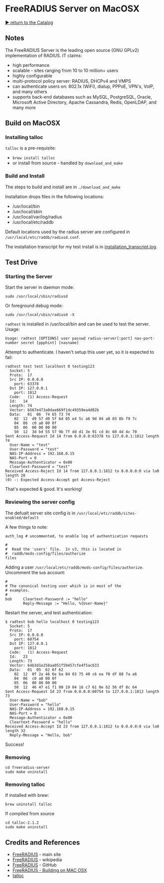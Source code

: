 # FreeRADIUS Server on MacOSX


[:arrow_forward: return to the Catalog](https://codingkata.tardate.com)

## Notes

The FreeRADIUS Server is the leading open source (GNU GPLv2) implementation of RADIUS. IT claims:
* high performance
* scalable - sites ranging from 10 to 10 million+ users
* highly configurable
* multi-protocol policy server: RADIUS, DHCPv4 and VMPS
* can authenticate users on: 802.1x (WiFi), dialup, PPPoE, VPN's, VoIP, and many others
* supports back-end databases such as MySQL, PostgreSQL, Oracle, Microsoft Active Directory, Apache Cassandra, Redis, OpenLDAP, and many more

## Build on MacOSX

### Installing talloc

`talloc` is a pre-requisite:

* `brew install talloc`
* or install from source - handled by `download_and_make`


### Build and Install

The steps to build and install are in `./download_and_make`

Installation drops files in the following locations:
* /usr/local/bin
* /usr/local/sbin
* /usr/local/var/log/radius
* /usr/local/etc/raddb

Default locations used by the radius server are configured in `/usr/local/etc/raddb/radiusd.conf`.

The installation transcript for my test install is in [installation_transcript.log](./installation_transcript.log).

## Test Drive

### Starting the Server

Start the server in daemon mode:

    sudo /usr/local/sbin/radiusd

Or foreground debug mode:

    sudo /usr/local/sbin/radiusd -X


`radtest` is installed in /usr/local/bin and can be used to test the server. Usage:

    Usage: radtest [OPTIONS] user passwd radius-server[:port] nas-port-number secret [ppphint] [nasname]

Attempt to authenticate. I haven't setup this user yet, so it is expected to fail:

    radtest test test localhost 0 testing123
      Socket: 5
      Proto:  17
      Src IP: 0.0.0.0
        port: 63378
      Dst IP: 127.0.0.1
        port: 1812
      Code:   (1) Access-Request
      Id:   14
      Length: 74
      Vector: b567e473a0dae669f1dc49359ea4d82b
      Data:   01  06  74 65 73 74
        02  12  d9 57 d0 5f 6d 05 e4 5c a6 9d 04 a8 03 8b f9 7c
        04  06  c0 a8 00 0f
        05  06  00 00 00 00
        50  12  3d bd 55 57 9b 7f dd d1 3e 91 cd 8c 60 4d 4c 70
    Sent Access-Request Id 14 from 0.0.0.0:63378 to 127.0.0.1:1812 length 74
      User-Name = "test"
      User-Password = "test"
      NAS-IP-Address = 192.168.0.15
      NAS-Port = 0
      Message-Authenticator = 0x00
      Cleartext-Password = "test"
    Received Access-Reject Id 14 from 127.0.0.1:1812 to 0.0.0.0:0 via lo0 length 20
    (0) -: Expected Access-Accept got Access-Reject

That's expected & good. It's working!

### Reviewing the server config

The defualt server site config is in `/usr/local/etc/raddb/sites-enabled/default`

A few things to note:

    auth_log # uncommented, to enable log of authentication requests

    #
    #  Read the 'users' file.  In v3, this is located in
    #  raddb/mods-config/files/authorize
    files

Adding a user `/usr/local/etc/raddb/mods-config/files/authorize`. Uncomment the `bob` account:

    #
    # The canonical testing user which is in most of the
    # examples.
    #
    bob     Cleartext-Password := "hello"
            Reply-Message := "Hello, %{User-Name}"

Restart the server, and test authentication:

    $ radtest bob hello localhost 0 testing123
      Socket: 5
      Proto:  17
      Src IP: 0.0.0.0
        port: 60754
      Dst IP: 127.0.0.1
        port: 1812
      Code:   (1) Access-Request
      Id:   23
      Length: 73
      Vector: 64b3d1e258aa051f59457cfe4f5ac633
      Data:   01  05  62 6f 62
        02  12  0f 2a 46 6e ba 04 03 75 40 c6 ea f0 df 88 7a a6
        04  06  c0 a8 00 0f
        05  06  00 00 00 00
        50  12  46 47 e1 f1 00 19 04 16 c7 61 8e b2 56 df 8c 64
    Sent Access-Request Id 23 from 0.0.0.0:60754 to 127.0.0.1:1812 length 73
      User-Name = "bob"
      User-Password = "hello"
      NAS-IP-Address = 192.168.0.15
      NAS-Port = 0
      Message-Authenticator = 0x00
      Cleartext-Password = "hello"
    Received Access-Accept Id 23 from 127.0.0.1:1812 to 0.0.0.0:0 via lo0 length 32
      Reply-Message = "Hello, bob"

Success!

### Removing

```
cd freeradius-server
sudo make uninstall
```

### Removing talloc

If installed with brew:
```
brew uninstall talloc
```

If compiled from source
```
cd talloc-2.1.2
sudo make uninstall
```

## Credits and References
* [FreeRADIUS](http://freeradius.org/) - main site
* [FreeRADIUS](https://en.wikipedia.org/wiki/FreeRADIUS) - wikipedia
* [FreeRADIUS](https://github.com/FreeRADIUS/freeradius-server) - GitHub
* [FreeRADIUS - Building on MAC OSX](http://wiki.freeradius.org/building/build#building-from-source_building-on-mac-osx)
* [talloc](https://talloc.samba.org/talloc/doc/html/index.html)
